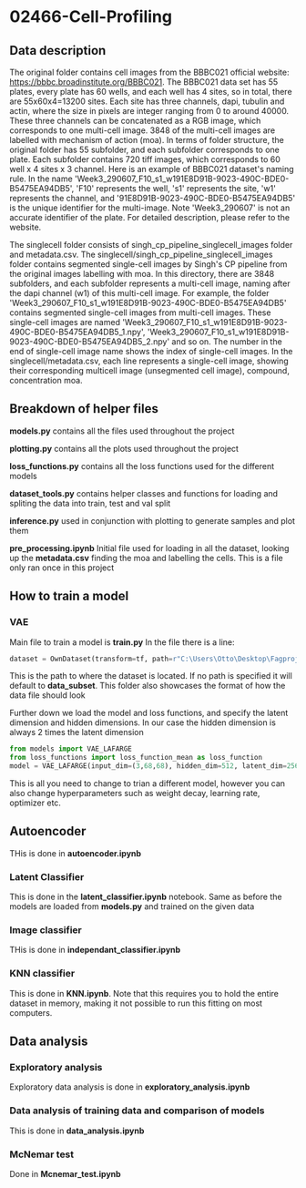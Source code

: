 # 02466-Cell-Profiling



## Data description

The original folder contains cell images from the BBBC021 official website: https://bbbc.broadinstitute.org/BBBC021. The BBBC021 data set has 55 plates, every plate has 60 wells, and each well has 4 sites, so in total, there are 55x60x4=13200 sites. Each site has three channels, dapi, tubulin and actin, where the size in pixels are integer ranging from 0 to around 40000. These three channels can be concatenated as a RGB image, which corresponds to one multi-cell image. 3848 of the multi-cell images are labelled with mechanism of action (moa). In terms of folder structure, the original folder has 55 subfolder, and each subfolder corresponds to one plate. Each subfolder contains 720 tiff images, which corresponds to 60 well x 4 sites x 3 channel. Here is an example of BBBC021 dataset's naming rule. In the name 'Week3_290607_F10_s1_w191E8D91B-9023-490C-BDE0-B5475EA94DB5', 'F10' represents the well, 's1' represents the site, 'w1' represents the channel, and '91E8D91B-9023-490C-BDE0-B5475EA94DB5' is the unique identifier for the multi-image. Note 'Week3_290607' is not an accurate identifier of the plate. For detailed description, please refer to the website.

The singlecell folder consists of singh_cp_pipeline_singlecell_images folder and metadata.csv. The singlecell/singh_cp_pipeline_singlecell_images folder contains segmented single-cell images by Singh's CP pipeline from the original images labelling with moa. In this directory, there are 3848 subfolders, and each subfolder represents a multi-cell image, naming after the dapi channel (w1) of this multi-cell image. For example, the folder 'Week3_290607_F10_s1_w191E8D91B-9023-490C-BDE0-B5475EA94DB5' contains segmented single-cell images from multi-cell images. These single-cell images are named 'Week3_290607_F10_s1_w191E8D91B-9023-490C-BDE0-B5475EA94DB5_1.npy', 'Week3_290607_F10_s1_w191E8D91B-9023-490C-BDE0-B5475EA94DB5_2.npy' and so on. The number in the end of single-cell image name shows the index of single-cell images. In the singlecell/metadata.csv, each line represents a single-cell image, showing their corresponding multicell image (unsegmented cell image), compound, concentration moa. 

## Breakdown of helper files

**models.py** contains all the files used throughout the project

**plotting.py** contains all the plots used throughout the project

**loss_functions.py** contains all the loss functions used for the different models

**dataset_tools.py** contains helper classes and functions for loading and spliting the data into train, test and val split

**inference.py** used in conjunction with plotting to generate samples and plot them

**pre_processing.ipynb** Initial file used for loading in all the dataset, looking up the **metadata.csv** finding the moa and labelling the cells. This is a file only ran once in this project

## How to train a model
### VAE
Main file to train a model is **train.py** In the file there is a line:
```python
dataset = OwnDataset(transform=tf, path=r"C:\Users\Otto\Desktop\Fagprojekt_data\labelled_data")
```
This is the path to where the dataset is located. If no path is specified it will default to **data_subset**. This folder also showcases the format of how the data file should look

Further down we load the model and loss functions, and specify the latent dimension and hidden dimensions. In our case the hidden dimension is always 2 times the latent dimension
```python
from models import VAE_LAFARGE
from loss_functions import loss_function_mean as loss_function
model = VAE_LAFARGE(input_dim=(3,68,68), hidden_dim=512, latent_dim=256)
```

This is all you need to change to trian a different model, however you can also change hyperparameters such as weight decay, learning rate, optimizer etc.

## Autoencoder
THis is done in **autoencoder.ipynb**

### Latent Classifier
This is done in the **latent_classifier.ipynb** notebook. Same as before the models are loaded from **models.py** and trained on the given data

### Image classifier
THis is done in **independant_classifier.ipynb**

### KNN classifier
This is done in **KNN.ipynb**. Note that this requires you to hold the entire dataset in memory, making it not possible to run this fitting on most computers.

## Data analysis

### Exploratory analysis
Exploratory data analysis is done in **exploratory_analysis.ipynb**

### Data analysis of training data and comparison of models
This is done in **data_analysis.ipynb**

### McNemar test
Done in **Mcnemar_test.ipynb**


